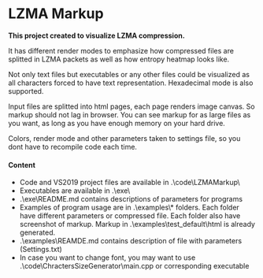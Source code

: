 # LZMA Markup

**This project created to visualize LZMA compression.**

It has different render modes to emphasize how compressed files are splitted in LZMA packets as well as how entropy heatmap looks like.

Not only text files but executables or any other files could be visualized as all characters forced to have text representation. Hexadecimal mode is also supported.

Input files are splitted into html pages, each page renders image canvas. So markup should not lag in browser. You can see markup for as large files as you want, as long as you have enough memory on your hard drive.

Colors, render mode and other parameters taken to settings file, so you dont have to recompile code each time.

#### Content
- Code and VS2019 project files are available in .\code\LZMAMarkup\
- Executables are available in .\exe\
- .\exe\README.md contains descriptions of parameters for programs
- Examples of program usage are in .\examples\\* folders. Each folder have different parameters or compressed file. Each folder also have screenshot of markup. Markup in .\examples\test_default\html is already generated.
- .\examples\REAMDE.md contains description of file with parameters (Settings.txt)
- In case you want to change font, you may want to use .\code\ChractersSizeGenerator\main.cpp or corresponding executable
